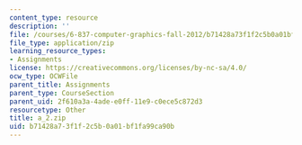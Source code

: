 ```yaml
---
content_type: resource
description: ''
file: /courses/6-837-computer-graphics-fall-2012/b71428a73f1f2c5b0a01bf1fa99ca90b_a_2.zip
file_type: application/zip
learning_resource_types:
- Assignments
license: https://creativecommons.org/licenses/by-nc-sa/4.0/
ocw_type: OCWFile
parent_title: Assignments
parent_type: CourseSection
parent_uid: 2f610a3a-4ade-e0ff-11e9-c0ece5c872d3
resourcetype: Other
title: a_2.zip
uid: b71428a7-3f1f-2c5b-0a01-bf1fa99ca90b
---
```

